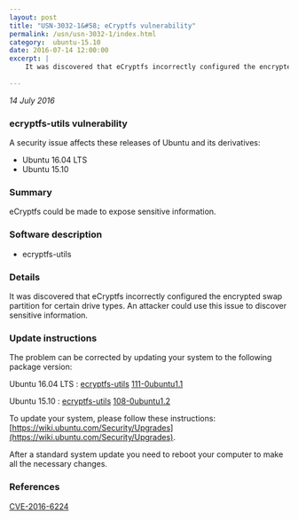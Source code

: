 ```yaml
---
layout: post
title: "USN-3032-1&#58; eCryptfs vulnerability"
permalink: /usn/usn-3032-1/index.html
category:  ubuntu-15.10
date: 2016-07-14 12:00:00
excerpt: |
    It was discovered that eCryptfs incorrectly configured the encrypted swap partition for certain drive types. An attacker could use this issue to discover sensitive information. 
    
--- 
```

 
 

*14 July 2016*

### ecryptfs-utils vulnerability

A security issue affects these releases of Ubuntu and its derivatives:

* Ubuntu 16.04 LTS
* Ubuntu 15.10

### Summary

eCryptfs could be made to expose sensitive information. 

### Software description

* ecryptfs-utils 

### Details

It was discovered that eCryptfs incorrectly configured the encrypted swap partition for certain drive types. An attacker could use this issue to discover sensitive information. 

### Update instructions

The problem can be corrected by updating your system to the following package version:

Ubuntu 16.04 LTS
 : [ecryptfs-utils](https://launchpad.net/ubuntu/+source/ecryptfs-utils) <span> [111-0ubuntu1.1](https://launchpad.net/ubuntu/+source/ecryptfs-utils/111-0ubuntu1.1) </span> 

Ubuntu 15.10
 : [ecryptfs-utils](https://launchpad.net/ubuntu/+source/ecryptfs-utils) <span> [108-0ubuntu1.2](https://launchpad.net/ubuntu/+source/ecryptfs-utils/108-0ubuntu1.2) </span> 

To update your system, please follow these instructions: [https://wiki.ubuntu.com/Security/Upgrades](https://wiki.ubuntu.com/Security/Upgrades).

After a standard system update you need to reboot your computer to make all the necessary changes. 

### References

 
 [CVE-2016-6224](http://people.ubuntu.com/~ubuntu-security/cve/CVE-2016-6224)
 

